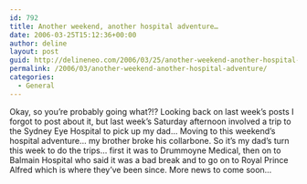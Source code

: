```yaml
---
id: 792
title: Another weekend, another hospital adventure…
date: 2006-03-25T15:12:36+00:00
author: deline
layout: post
guid: http://delineneo.com/2006/03/25/another-weekend-another-hospital-adventure/
permalink: /2006/03/another-weekend-another-hospital-adventure/
categories:
  - General
---
```

Okay, so you&#8217;re probably going what?!? Looking back on last week&#8217;s posts I forgot to post about it, but last week&#8217;s Saturday afternoon involved a trip to the Sydney Eye Hospital to pick up my dad&#8230; Moving to this weekend&#8217;s hospital adventure&#8230; my brother broke his collarbone. So it&#8217;s my dad&#8217;s turn this week to do the trips&#8230; first it was to Drummoyne Medical, then on to Balmain Hospital who said it was a bad break and to go on to Royal Prince Alfred which is where they&#8217;ve been since. More news to come soon&#8230;
